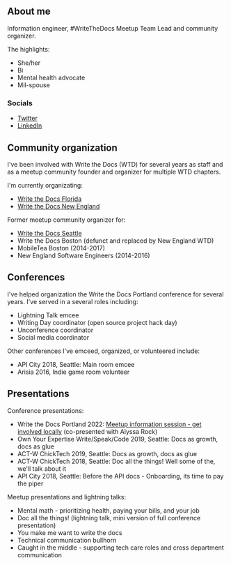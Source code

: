 ## About me

Information engineer, #WriteTheDocs Meetup Team Lead and community organizer.

The highlights:

* She/her
* Bi 
* Mental health advocate
* Mil-spouse

### Socials

* [Twitter](https://twitter.com/ZelWms)
* [LinkedIn](https://www.linkedin.com/in/williamsrose/)

## Community organization

I've been involved with Write the Docs (WTD) for several years as staff and as a meetup community founder 
and organizer for multiple WTD chapters.

I'm currently organizating:

* [Write the Docs Florida](https://www.meetup.com/write-the-docs-florida/)
* [Write the Docs New England](https://www.meetup.com/ne-write-the-docs/)

Former meetup community organizer for:

* [Write the Docs Seattle](https://www.meetup.com/write-the-docs-seattle/)
* Write the Docs Boston (defunct and replaced by New England WTD)
* MobileTea Boston (2014-2017)
* New England Software Engineers (2014-2016)

## Conferences

I've helped organization the Write the Docs Portland conference for several years. 
I've served in a several roles including:

* Lightning Talk emcee
* Writing Day coordinator (open source project hack day)
* Unconference coordinator
* Social media coordinator

Other conferences I've emceed, organized, or volunteered include:

* API City 2018, Seattle: Main room emcee
* Arisia 2016, Indie game room volunteer

## Presentations

Conference presentations:

* Write the Docs Portland 2022: [Meetup information session - get involved locally](https://www.youtube.com/watch?v=huPjgIx16Go) (co-presented with Alyssa Rock)
* Own Your Expertise Write/Speak/Code 2019, Seattle: Docs as growth, docs as glue
* ACT-W ChickTech 2019, Seattle: Docs as growth, docs as glue
* ACT-W ChickTech 2018, Seattle: Doc all the things! Well some of the, we'll talk about it
* API City 2018, Seattle: Before the API docs - Onboarding, its time to pay the piper

Meetup presentations and lightning talks:

* Mental math - prioritizing health, paying your bills, and your job
* Doc all the things! (lightning talk, mini version of full conference presentation)
* You make me want to write the docs
* Technical communication bullhorn
* Caught in the middle - supporting tech care roles and cross department communication
